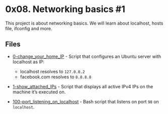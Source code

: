 # 0x08. Networking basics #1

This project is about networking basics. We will learn about localhost, hosts file, ifconfig and more.

## Files

- [0-change_your_home_IP](./0-change_your_home_IP) - Script that configures an Ubuntu server with localhost as IP:
  - localhost resolves to `127.0.0.2`
  - facebook.com resolves to `8.8.8.8`

- [1-show_attached_IPs](./1-show_attached_IPs) - Script that displays all active IPv4 IPs on the machine it’s executed on.

- [100-port_listening_on_localhost](./100-port_listening_on_localhost) - Bash script that listens on port `98` on `localhost`.